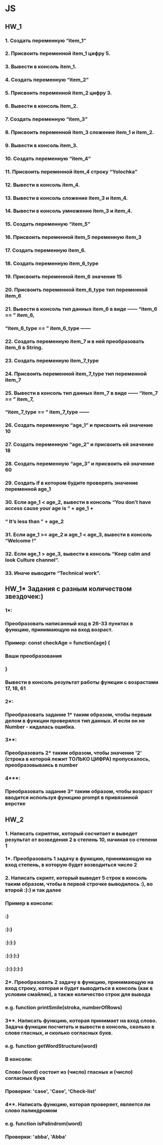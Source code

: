 # JS
## HW_1
### 1. Создать переменную “item_1”
### 2. Присвоить переменной item_1 цифру 5.
### 3. Вывести в консоль item_1.
### 4. Создать переменную “item_2”
### 5. Присвоить переменной item_2 цифру 3.
### 6. Вывести в консоль item_2.
### 7. Создать переменную “item_3”
### 8. Присвоить переменной item_3 сложение item_1 и item_2.
### 9. Вывести в консоль item_3.
### 10. Создать переменную “item_4”
### 11. Присвоить переменной item_4 строку “Yolochka”
### 12. Вывести в консоль item_4.
### 13. Вывести в консоль сложение item_3 и item_4.
### 14. Вывести в консоль умножение item_3 и item_4.
### 15. Создать переменную “item_5”
### 16. Присвоить переменной item_5 переменную item_3
### 17. Создать переменную item_6.
### 18. Создать переменную item_6_type
### 19. Присвоить переменной item_6 значение 15
### 20. Присвоить переменной item_6_type тип переменной item_6
### 21. Вывести в консоль тип данных item_6 в виде ——  “item_6 == ”  item_6, 
### “item_6_type == ”  item_6_type ——  
### 22. Создать переменную item_7 и в ней преобразовать item_6 в String.
### 23. Создать переменную item_7_type
### 24. Присвоить переменной item_7_type тип переменной item_7
### 25. Вывести в консоль тип данных item_7 в виде ——  “item_7 == ”  item_7, 
### “item_7_type == ”  item_7_type ——  
### 26. Создать переменную “age_1” и присвоить ей значение 10
### 27. Создать переменную “age_2” и присвоить ей значение 18
### 28. Создать переменную “age_3” и присвоить ей значение 60
### 29. Создать if в котором будите проверять значение переменной age_1
### 30. Если age_1 < age_2, вывести в консоль “You don’t have access cause your age is ” + age_1 + 
### “ It’s less than ” + age_2
### 31. Если age_1 >=  age_2 и age_1 <  age_3, вывести в консоль “Welcome  !”
### 32. Если age_1  > age_3, вывести в консоль “Keep calm and look Culture channel”.
### 33. Иначе выводите “Technical work”.
## 
## HW_1* Задания с разным количеством звездочек:)
### 1*:
### Преобразовать написанный код в 26-33 пунктах в функцию, принимающую на вход возраст.
### Пример: const checkAge = function(age) {
### Ваши преобразования
### }
### Вывести в консоль результат работы функции с возрастами 17, 18, 61

### 2*:
### Преобразовать задание 1* таким образом, чтобы первым делом в функции проверялся тип данных. И если он не Number - кидалась ошибка.

### 3**:
### Преобразовать 2* таким образом, чтобы значение '2' (строка в которой лежит ТОЛЬКО ЦИФРА) пропускалось, преобразовываясь в number

### 4***:
### Преобразовать задание 3* таким образом, чтобы возраст вводится используя функцию prompt в привязанной верстке
##
## HW_2
### 1. Написать скриптик, который сосчитает и выведет результат от возведения 2 в степень 10, начиная со степени 1

### 1*. Преобразовать 1 задачу в функцию, принимающую на вход степень, в которую будет возводиться число 2

### 2. Написать скрипт, который выведет 5 строк в консоль таким образом, чтобы в первой строчке выводилось :), во второй :):) и так далее
### Пример в консоли:
### :)
### :):)
### :):):)
### :):):):)
### :):):):):)

### 2*. Преобразовать 2 задачу в функцию, принимающую на вход строку, которая и будет выводиться в консоль (как в условии смайлик), а также количество строк для вывода 
### e.g. function printSmile(stroka, numberOfRows)

### 3**.  Написать функцию, которая принимает на вход слово. Задача функции посчитать и вывести в консоль, сколько в слове гласных, и сколько согласных букв.
### e.g. function getWordStructure(word)
### В консоли: 
### Слово (word) состоит из  (число) гласных и (число) согласных букв

### Проверки: 'case', 'Case', 'Check-list'

### 4**. Написать функцию, которая проверяет, является ли слово палиндромом
### e.g. function isPalindrom(word)

### Проверки: 'abba', 'Abba'
